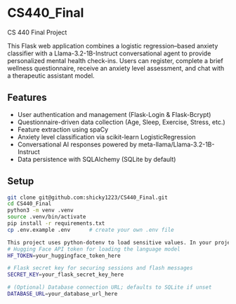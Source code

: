 # CS440_Final  
CS 440 Final Project

This Flask web application combines a logistic regression–based anxiety classifier with a Llama-3.2-1B-Instruct conversational agent to provide personalized mental health check-ins. Users can register, complete a brief wellness questionnaire, receive an anxiety level assessment, and chat with a therapeutic assistant model.

## Features

- User authentication and management (Flask-Login & Flask-Bcrypt)  
- Questionnaire-driven data collection (Age, Sleep, Exercise, Stress, etc.)  
- Feature extraction using spaCy  
- Anxiety level classification via scikit-learn LogisticRegression  
- Conversational AI responses powered by meta-llama/Llama-3.2-1B-Instruct  
- Data persistence with SQLAlchemy (SQLite by default)  

## Setup

```bash
git clone git@github.com:shicky1223/CS440_Final.git
cd CS440_Final
python3 -m venv .venv
source .venv/bin/activate
pip install -r requirements.txt
cp .env.example .env      # create your own .env file

This project uses python-dotenv to load sensitive values. In your project root, edit .env to include:
# Hugging Face API token for loading the language model
HF_TOKEN=your_huggingface_token_here

# Flask secret key for securing sessions and flash messages
SECRET_KEY=your_flask_secret_key_here

# (Optional) Database connection URL; defaults to SQLite if unset
DATABASE_URL=your_database_url_here
